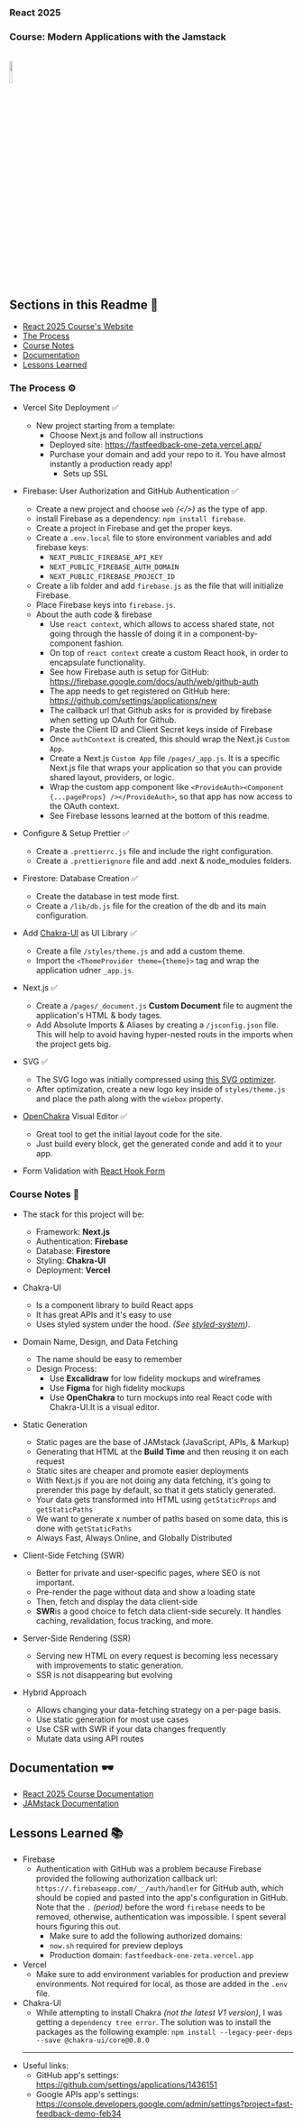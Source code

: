 [coursewebsite]: https://react2025.com/
[coursedocumentation]: https://docs.react2025.com/
[jamstackdocumentation]: https://jamstack.org/

### React 2025

### Course: **Modern Applications with the Jamstack**

<br />
<img src='https://react2025.com/logo.svg' id='thumbnail' width='10%' height='10%' />

## Sections in this Readme 📓

- [React 2025 Course's Website][coursewebsite]
- [The Process](#process)
- [Course Notes](#notes)
- [Documentation](#documentation)
- [Lessons Learned](#lessons)

### <a id='process'></a>The Process ⚙️

- Vercel Site Deployment ✅

  - New project starting from a template:
    - Choose Next.js and follow all instructions
    - Deployed site: https://fastfeedback-one-zeta.vercel.app/
    - Purchase your domain and add your repo to it. You have almost instantly a production ready app!
      - Sets up SSL

- Firebase: User Authorization and GitHub Authentication ✅

  - Create a new project and choose `web` _(</>)_ as the type of app.
  - install Firebase as a dependency: `npm install firebase`.
  - Create a project in Firebase and get the proper keys.
  - Create a `.env.local` file to store environment variables and add firebase keys:
    - `NEXT_PUBLIC_FIREBASE_API_KEY`
    - `NEXT_PUBLIC_FIREBASE_AUTH_DOMAIN`
    - `NEXT_PUBLIC_FIREBASE_PROJECT_ID`
  - Create a lib folder and add `firebase.js` as the file that will initialize Firebase.
  - Place Firebase keys into `firebase.js`.
  - About the auth code & firebase
    - Use `react context`, which allows to access shared state, not going through the hassle of doing it in a component-by-component fashion.
    - On top of `react context` create a custom React hook, in order to encapsulate functionality.
    - See how Firebase auth is setup for GitHub: https://firebase.google.com/docs/auth/web/github-auth
    - The app needs to get registered on GitHub here: https://github.com/settings/applications/new
    - The callback url that Github asks for is provided by firebase when setting up OAuth for Github.
    - Paste the Client ID and Client Secret keys inside of Firebase
    - Once `authContext` is created, this should wrap the Next.js `Custom App`.
    - Create a Next.js `Custom App` file `/pages/_app.js`. It is a specific Next.js file that wraps your application so that you can provide shared layout, providers, or logic.
    - Wrap the custom app component like `<ProvideAuth><Component {...pageProps} /></ProvideAuth>`, so that app has now access to the OAuth context.
    - See Firebase lessons learned at the bottom of this readme.

- Configure & Setup Prettier ✅

  - Create a `.prettierrc.js` file and include the right configuration.
  - Create a `.prettierignore` file and add .next & node_modules folders.

- Firestore: Database Creation ✅

  - Create the database in test mode first.
  - Create a `/lib/db.js` file for the creation of the db and its main configuration.

- Add [Chakra-UI](https://chakra-ui.com/) as UI Library ✅

  - Create a file `/styles/theme.js` and add a custom theme.
  - Import the `<ThemeProvider theme={theme}>` tag and wrap the application udner `_app.js`.

- Next.js ✅

  - Create a `/pages/_document.js` **Custom Document** file to augment the application's HTML & body tages.
  - Add Absolute Imports & Aliases by creating a `/jsconfig.json` file. This will help to avoid having hyper-nested routs in the imports when the project gets big.

- SVG ✅

  - The SVG logo was initially compressed using [this SVG optimizer](https://jakearchibald.github.io/svgomg/).
  - After optimization, create a new logo key inside of `styles/theme.js` and place the path along with the `wiebox` property.

- [OpenChakra](https://openchakra.app/) Visual Editor ✅

  - Great tool to get the initial layout code for the site.
  - Just build every block, get the generated conde and add it to your app.

- Form Validation with [React Hook Form](https://react-hook-form.com/)

### <a id='notes'></a>Course Notes 🧾

- The stack for this project will be:

  - Framework: **Next.js**
  - Authentication: **Firebase**
  - Database: **Firestore**
  - Styling: **Chakra-UI**
  - Deployment: **Vercel**

- Chakra-UI

  - Is a component library to build React apps
  - It has great APIs and it's easy to use
  - Uses styled system under the hood. _(See [styled-system](https://styled-system.com/))_.

- Domain Name, Design, and Data Fetching
  - The name should be easy to remember
  - Design Process:
    - Use **Excalidraw** for low fidelity mockups and wireframes
    - Use **Figma** for high fidelity mockups
    - Use **OpenChakra** to turn mockups into real React code with Chakra-UI.It is a visual editor.
- Static Generation
  - Static pages are the base of JAMstack (JavaScript, APIs, & Markup)
  - Generating that HTML at the **Build Time** and then reusing it on each request
  - Static sites are cheaper and promote easier deployments
  - With Next.js if you are not doing any data fetching, it's going to prerender this page by default, so that it gets staticly generated.
  - Your data gets transformed into HTML using `getStaticProps` and `getStaticPaths`
  - We want to generate x number of paths based on some data, this is done with `getStaticPaths`
  - Always Fast, Always Online, and Globally Distributed
- Client-Side Fetching (SWR)
  - Better for private and user-specific pages, where SEO is not important.
  - Pre-render the page without data and show a loading state
  - Then, fetch and display the data client-side
  - **SWR**is a good choice to fetch data client-side securely. It handles caching, revalidation, focus tracking, and more.
- Server-Side Rendering (SSR)
  - Serving new HTML on every request is becoming less necessary with improvements to static generation.
  - SSR is not disappearing but evolving
- Hybrid Approach

  - Allows changing your data-fetching strategy on a per-page basis.
  - Use static generation for most use cases
  - Use CSR with SWR if your data changes frequently
  - Mutate data using API routes

## <a id='documentation'></a>Documentation 🕶️

- [React 2025 Course Documentation][coursedocumentation]
- [JAMstack Documentation][jamstackdocumentation]

## <a id='lessons'></a>Lessons Learned 📚

- Firebase
  - Authentication with GitHub was a problem because Firebase provided the following authorization callback url: `https://.firebaseapp.com/__/auth/handler` for GitHub auth, which should be copied and pasted into the app's configuration in GitHub. Note that the `.` _(period)_ before the word `firebase` needs to be removed, otherwise, authentication was impossible. I spent several hours figuring this out.
    - Make sure to add the following authorized domains:
    - `now.sh` required for preview deploys
    - Production domain: `fastfeedback-one-zeta.vercel.app`
- Vercel
  - Make sure to add environment variables for production and preview environments. Not required for local, as those are added in the `.env` file.
- Chakra-UI
  - While attempting to install Chakra _(not the latest V1 version)_, I was getting a `dependency tree error`. The solution was to install the packages as the following example: `npm install --legacy-peer-deps --save @chakra-ui/core@0.8.0`
  ***
- Useful links:
  - GitHub app's settings: https://github.com/settings/applications/1436151
  - Google APIs app's settings: https://console.developers.google.com/admin/settings?project=fast-feedback-demo-feb34
